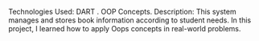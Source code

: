 Technologies Used:  DART . OOP Concepts.
Description: This system manages and stores book information according to student needs.
In this project, I learned how to apply Oops concepts in real-world problems.
